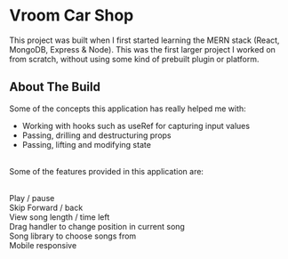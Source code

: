 # Vroom Car Shop

This project was built when I first started learning the MERN stack (React, MongoDB, Express & Node). This was the first larger project I worked on from scratch, without using some kind of prebuilt plugin or platform.

## About The Build

Some of the concepts this application has really helped me with: <br />

- Working with hooks such as useRef for capturing input values <br />
- Passing, drilling and destructuring props <br />
- Passing, lifting and modifying state <br />

<br />
Some of the features provided in this application are:
<br /><br />

Play / pause <br />
Skip Forward / back <br />
View song length / time left <br />
Drag handler to change position in current song <br />
Song library to choose songs from <br />
Mobile responsive
